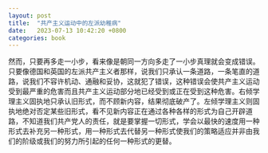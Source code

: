 ```yaml
---
layout: post
title:  "共产主义运动中的左派幼稚病"
date:   2023-07-13 10:42:20 +0800
categories: book
---
```

然而，只要再多走一小步，看来像是朝同一方向多走了一小步真理就会变成错误。只要像德国和英国的左派共产主义者那样，说我们只承认一条道路，一条笔直的道路，说我们不容许机动、通融和妥协，这就犯了错误，这种错误会使共产主义运动受到最严重的危害而且共产主义运动部分地已经受到或正在受到这种危害。右倾学理主义固执地只承认旧形式，而不顾新内容，结果彻底破产了。左倾学理主义则固执地绝对否定某些旧形式，看不见新内容正在通过各种各样的形式为自己开辟道路，不知道我们共产党人的责任，就是要掌握一切形式，学会以最快的速度用一种形式去补充另一种形式，用一种形式去代替另一种形式使我们的策略适应并非由我们的阶级或我们的努力所引起的任何一种形式的更替。  

